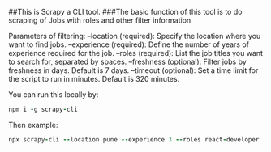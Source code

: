 ##This is Scrapy a CLI tool.
###The basic function of this tool is to do scraping of Jobs with roles and other filter information


Parameters of filtering:
–location (required): Specify the location where you want to find jobs.
–experience (required): Define the number of years of experience required for the job.
–roles (required): List the job titles you want to search for, separated by spaces.
–freshness (optional): Filter jobs by freshness in days. Default is 7 days.
–timeout (optional): Set a time limit for the script to run in minutes. Default is 320 minutes.

You can run this locally by:

```ruby
npm i -g scrapy-cli 
```
Then
example:

```ruby
npx scrapy-cli --location pune --experience 3 --roles react-developer  --freshness 7 --timeout 1
```



